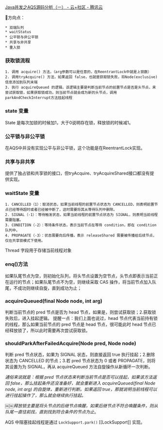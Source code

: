 [Java并发之AQS源码分析（一） - 云+社区 - 腾讯云](https://cloud.tencent.com/developer/article/1446028)

🤔方向点：

	* 双端队列
	* waitStatus
	* 公平锁与非公平锁
	* 共享与非共享
	* 重入锁

### 获取锁流程

	1. 调用 acquire() 方法，（arg参数可以是任意的，在ReentrantLock中就是上锁数）
	2. 调用tryAcquire() 方法，如果返回 false，也就是获取锁失败，将Node(exclusive)信息添加到队列末端
	3. 执行 acquireQueued 的逻辑，该逻辑主要是判断当前节点的前置节点是否是头节点，来尝试获取锁，如果获取锁成功，则当前节点就会成为新的头节点，调用parkAndCheckInterrupt方法挂起线程

### state 变量

State 是每次加锁的时候加1，大于0说明存在锁，释放锁的时候减1。

### 公平锁与非公平锁

在AQS中并没有实现公平与非公平锁，这个功能是在ReentrantLock实现。

### 共享与非共享

提供了独占锁和共享锁的接口，但tryAcquire、tryAcquireShared接口都没有提供实现。

### waitState 变量

	1. CANCELLED（1）：取消状态，如果当前线程的前置节点状态为 CANCELLED，则表明前置节点已经等待超时或者已经被中断了，这时需要将其从等待队列中删除。
	2. SIGNAL（-1）：等待触发状态，如果当前线程的前置节点状态为 SIGNAL，则表明当前线程需要阻塞。
	3. CONDITION（-2）：等待条件状态，表示当前节点在等待 condition，即在 condition 队列中。
	4. PROPAGATE（-3）：状态需要向后传播，表示 releaseShared 需要被传播给后续节点，仅在共享锁模式下使用。

Thread 字段用于存储当前线程对象

### enq()方法

如果队尾节点为空，则初始化队列，将头节点设置为空节点，头节点即表示当前正在运行的节点；如果队尾节点不为空，则继续采取 CAS 操作，将当前节点加入队尾，不成功则继续自旋，直到成功为止；

### acquireQueued(final Node node, int arg) 

判断当前节点的 pred 节点是否为 head 节点，如果是，则尝试获取锁；2.获取锁失败后，进入挂起逻辑。
提醒一点：我们上面也说过，head 节点代表当前持有锁的线程，那么如果当前节点的 pred 节点是 head 节点，很可能此时 head 节点已经释放锁了，所以此时需要再次尝试获取锁。

### shouldParkAfterFailedAcquire(Node pred, Node node)

判断 pred 节点状态，如果为 SIGNAL 状态，则直接返回 true 执行挂起；2.删除状态为 CANCELLED 的节点；3.若 pred 节点状态为 0 或者 PROPAGATE，则将其设置为为 SIGNAL，再从 acquireQueued 方法自旋操作从新循环一次判断。

*通俗来说就是：根据 pred 节点状态来判断当前节点是否可以挂起，如果该方法返回 false，那么挂起条件还没准备好，就会重新进入 acquireQueued(final Node node, int arg) 的自旋体，重新进行判断。如果返回 true，那就说明当前线程可以进行挂起操作了，那么就会继续执行挂起。*

￼￼*释放锁主要是将头节点的后继节点唤醒，如果后继节点不符合唤醒条件，则从队尾一直往前找，直到找到符合条件的节点为止*。

AQS 中阻塞挂起线程是通过 `LockSupport.park()` [[LockSupport]] 实现。